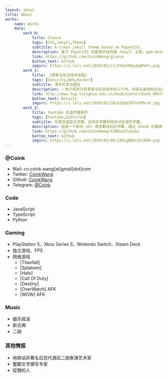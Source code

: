 ```yaml
---
layout: about
title: About
works: 
    name: Works
    data:
        work_0: 
            title: Glance
            tags: [CSS,Jekyll,Theme]
            subtitle: A clean jekyll theme based on PaperCSS.
            description: 基于 PaperCSS 的极简手绘风格 Jekyll 主题，gem-based 发布。
            link: https://github.com/CoinkWang/glance
            button_text: Github
            imgsrc: https://i.loli.net/2020/02/21/VYOatMdy4pBPmFs.png
        work_1: 
            title: 《黑客与安全技术指南》
            tags: [Security,Web,Hacker]
            subtitle: 清华大学出版社
            description: 一本介绍并分享黑客与安全技术的入门书，内容从基础知识出发，通过相关实例为读者剖析计算机安全领域的各种技巧。
            link: http://www.tup.tsinghua.edu.cn/booksCenter/book_06579101.html
            button_text: Details
            imgsrc: https://i.loli.net/2020/02/20/G2QqbI8TkXP9xrK.jpg
        work_2: 
            title: Youtube 双语字幕插件
            tags: [Youtube,Subtitle]
            subtitle: 任意双语显示字幕，支持无字幕视频自动生成的字幕。
            description: 组装一个新的 xhr 请求翻译后的字幕，通过 xhook 拦截原请求，将新请求（翻译文字）和原请求（源字幕）中的文字部分进行合并。
            link: https://github.com/CoinkWang/Y2BDoubleSubs
            button_text: Github
            imgsrc: https://i.loli.net/2020/03/06/j8kLgBQXcZxC6R4.png
---
```




### @Coink

- Mail: cn.coink.wang[at]gmail[dot]com
- Twitter: [CoinkWang](https://twitter.com/CoinkWang)
- Github: [CoinkWang](https://github.com/CoinkWang)
- Telegram: [@Coink](https://t.me/Coink)

### Code

- JavaScript
- TypeScript
- Python

### Gaming

- PlayStation 5、Xbox Series S、Nintendo Switch、Steam Deck
- 独立游戏、FPS
- 网络游戏
  - [Titanfall]
  - [Splatoon]
  - [Halo]
  - [Call Of Duty] 
  - [Destiny]
  - [OverWatch] AFK
  - [WOW] AFK

### Music

- 器乐摇滚
- 新古典
- 二胡

### 其他情报

 - 地铁站非著名后现代酒后二胡表演艺术家
 - 蹩脚文字撰写专家
 - 狡猾的人

